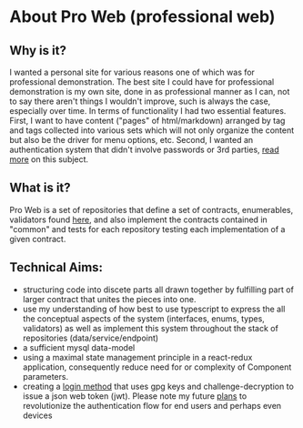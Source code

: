 # About Pro Web (professional web)

## Why is it?
I wanted a personal site for various reasons one of which was for professional demonstration. The best site I could have for professional demonstration is my own site, done in as professional manner as I can, not to say there aren't things I wouldn't improve, such is always the case, especially over time. In terms of functionality I had two essential features. First, I want to have content ("pages" of html/markdown) arranged by tag and tags collected into various sets which will not only organize the content but also be the driver for menu options, etc. Second, I wanted an authentication system that didn't involve passwords or 3rd parties, [read more](./login-method.md) on this subject.

## What is it?
Pro Web is a set of repositories that define a set of contracts, enumerables, validators found [here](#Pro-Web-Common), and also implement the contracts contained in "common" and tests for each repository testing each implementation of a given contract.

## Technical Aims:
  * structuring code into discete parts all drawn together by fulfilling part of larger contract that unites the pieces into one.
  * use my understanding of how best to use typescript to express the all the conceptual aspects of the system (interfaces, enums, types, validators) as well as implement this system throughout the stack of repositories (data/service/endpoint)
  * a sufficient mysql data-model
  * using a maximal state management principle in a react-redux application, consequently reduce need for or complexity of Component parameters.
  * creating a [login method](./login-method.md) that uses gpg keys and challenge-decryption to issue a json web token (jwt). Please note my future [plans]() to revolutionize the authentication flow for end users and perhaps even devices
